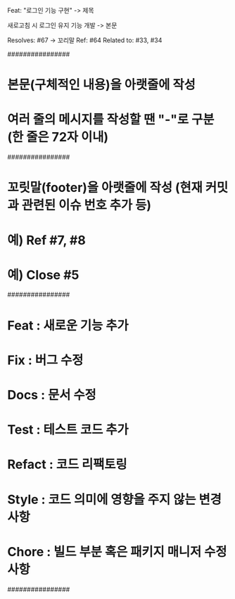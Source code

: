Feat: "로그인 기능 구현"  -> 제목

새로고침 시 로그인 유지 기능 개발  -> 본문

Resolves: #67  -> 꼬리말
Ref: #64
Related to: #33, #34


################
# 본문(구체적인 내용)을 아랫줄에 작성
# 여러 줄의 메시지를 작성할 땐 "-"로 구분 (한 줄은 72자 이내)

################
# 꼬릿말(footer)을 아랫줄에 작성 (현재 커밋과 관련된 이슈 번호 추가 등)
# 예) Ref #7, #8
# 예) Close #5

################
# Feat : 새로운 기능 추가
# Fix : 버그 수정
# Docs : 문서 수정
# Test : 테스트 코드 추가
# Refact : 코드 리팩토링
# Style : 코드 의미에 영향을 주지 않는 변경사항
# Chore : 빌드 부분 혹은 패키지 매니저 수정사항
################

